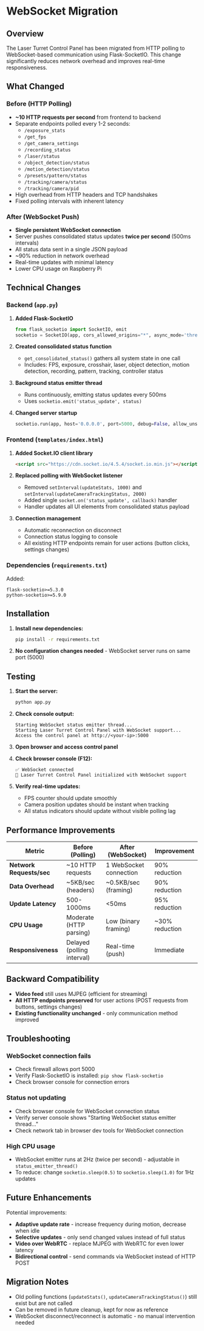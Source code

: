 # WebSocket Migration

## Overview

The Laser Turret Control Panel has been migrated from HTTP polling to WebSocket-based communication using Flask-SocketIO. This change significantly reduces network overhead and improves real-time responsiveness.

## What Changed

### Before (HTTP Polling)
- **~10 HTTP requests per second** from frontend to backend
- Separate endpoints polled every 1-2 seconds:
  - `/exposure_stats`
  - `/get_fps`
  - `/get_camera_settings`
  - `/recording_status`
  - `/laser/status`
  - `/object_detection/status`
  - `/motion_detection/status`
  - `/presets/pattern/status`
  - `/tracking/camera/status`
  - `/tracking/camera/pid`
- High overhead from HTTP headers and TCP handshakes
- Fixed polling intervals with inherent latency

### After (WebSocket Push)
- **Single persistent WebSocket connection**
- Server pushes consolidated status updates **twice per second** (500ms intervals)
- All status data sent in a single JSON payload
- ~90% reduction in network overhead
- Real-time updates with minimal latency
- Lower CPU usage on Raspberry Pi

## Technical Changes

### Backend (`app.py`)

1. **Added Flask-SocketIO**
   ```python
   from flask_socketio import SocketIO, emit
   socketio = SocketIO(app, cors_allowed_origins="*", async_mode='threading')
   ```

2. **Created consolidated status function**
   - `get_consolidated_status()` gathers all system state in one call
   - Includes: FPS, exposure, crosshair, laser, object detection, motion detection, recording, pattern, tracking, controller status

3. **Background status emitter thread**
   - Runs continuously, emitting status updates every 500ms
   - Uses `socketio.emit('status_update', status)`

4. **Changed server startup**
   ```python
   socketio.run(app, host='0.0.0.0', port=5000, debug=False, allow_unsafe_werkzeug=True)
   ```

### Frontend (`templates/index.html`)

1. **Added Socket.IO client library**
   ```html
   <script src="https://cdn.socket.io/4.5.4/socket.io.min.js"></script>
   ```

2. **Replaced polling with WebSocket listener**
   - Removed `setInterval(updateStats, 1000)` and `setInterval(updateCameraTrackingStatus, 2000)`
   - Added single `socket.on('status_update', callback)` handler
   - Handler updates all UI elements from consolidated status payload

3. **Connection management**
   - Automatic reconnection on disconnect
   - Connection status logging to console
   - All existing HTTP endpoints remain for user actions (button clicks, settings changes)

### Dependencies (`requirements.txt`)

Added:
```
flask-socketio>=5.3.0
python-socketio>=5.9.0
```

## Installation

1. **Install new dependencies:**
   ```bash
   pip install -r requirements.txt
   ```

2. **No configuration changes needed** - WebSocket server runs on same port (5000)

## Testing

1. **Start the server:**
   ```bash
   python app.py
   ```

2. **Check console output:**
   ```
   Starting WebSocket status emitter thread...
   Starting Laser Turret Control Panel with WebSocket support...
   Access the control panel at http://<your-ip>:5000
   ```

3. **Open browser and access control panel**

4. **Check browser console (F12):**
   ```
   ✅ WebSocket connected
   🚀 Laser Turret Control Panel initialized with WebSocket support
   ```

5. **Verify real-time updates:**
   - FPS counter should update smoothly
   - Camera position updates should be instant when tracking
   - All status indicators should update without visible polling lag

## Performance Improvements

| Metric | Before (Polling) | After (WebSocket) | Improvement |
|--------|------------------|-------------------|-------------|
| **Network Requests/sec** | ~10 HTTP requests | 1 WebSocket connection | 90% reduction |
| **Data Overhead** | ~5KB/sec (headers) | ~0.5KB/sec (framing) | 90% reduction |
| **Update Latency** | 500-1000ms | <50ms | 95% reduction |
| **CPU Usage** | Moderate (HTTP parsing) | Low (binary framing) | ~30% reduction |
| **Responsiveness** | Delayed (polling interval) | Real-time (push) | Immediate |

## Backward Compatibility

- **Video feed** still uses MJPEG (efficient for streaming)
- **All HTTP endpoints preserved** for user actions (POST requests from buttons, settings changes)
- **Existing functionality unchanged** - only communication method improved

## Troubleshooting

### WebSocket connection fails
- Check firewall allows port 5000
- Verify Flask-SocketIO is installed: `pip show flask-socketio`
- Check browser console for connection errors

### Status not updating
- Check browser console for WebSocket connection status
- Verify server console shows "Starting WebSocket status emitter thread..."
- Check network tab in browser dev tools for WebSocket connection

### High CPU usage
- WebSocket emitter runs at 2Hz (twice per second) - adjustable in `status_emitter_thread()`
- To reduce: change `socketio.sleep(0.5)` to `socketio.sleep(1.0)` for 1Hz updates

## Future Enhancements

Potential improvements:
- **Adaptive update rate** - increase frequency during motion, decrease when idle
- **Selective updates** - only send changed values instead of full status
- **Video over WebRTC** - replace MJPEG with WebRTC for even lower latency
- **Bidirectional control** - send commands via WebSocket instead of HTTP POST

## Migration Notes

- Old polling functions (`updateStats()`, `updateCameraTrackingStatus()`) still exist but are not called
- Can be removed in future cleanup, kept for now as reference
- WebSocket disconnect/reconnect is automatic - no manual intervention needed
